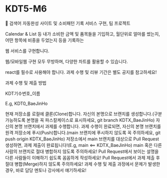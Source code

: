 # KDT5-M6
🤝 검색어 자동완성 사이트 및 소비패턴 기록 서비스 구현, 팀 프로젝트

Calendar & List 등 내가 소비한 금액 및 품목들을 기입하고, 월단위로 얼마를 썼는지, 어떤 항목에 비중을 두었는지 등을 기록하는

웹 서비스를 구현합니다.



웹/모바일웹 구현 모두 무방하며, 다양한 차트를 활용할 수 있습니다.


react를 필수로 사용해야 합니다.
과제 수행 및 리뷰 기간은 별도 공지를 참고하세요!



과제 수행 및 제출 방법

KDT기수번호_이름



E.g, KDT0_BaeJinHo

현재 저장소를 로컬에 클론(Clone)합니다.
자신의 본명으로 브랜치를 생성합니다.(구분 가능하도록 본명을 꼭 파스칼케이스로 표시하세요, git branch KDTX_BaeJinHo)
자신의 본명 브랜치에서 과제를 수행합니다.
과제 수행이 완료되면, 자신의 본명 브랜치를 원격 저장소에 푸시(Push)합니다.(main 브랜치에 푸시하지 않도록 꼭 주의하세요, git push origin KDTX_BaeJinHo)
저장소에서 main 브랜치를 대상으로 Pull Request 생성하면, 과제 제출이 완료됩니다!(E.g, main <== KDTX_BaeJinHo)
main 혹은 다른 사람의 브랜치로 절대 병합하지 않도록 주의하세요!
Pull Request에서 보이는 설명을 다른 사람들이 이해하기 쉽도록 꼼꼼하게 작성하세요!
Pull Request에서 과제 제출 후 절대 병합(Merge)하지 않도록 주의하세요!
과제 수행 및 제출 과정에서 문제가 발생한 경우, 바로 담당 멘토나 강사에서 얘기하세요!


